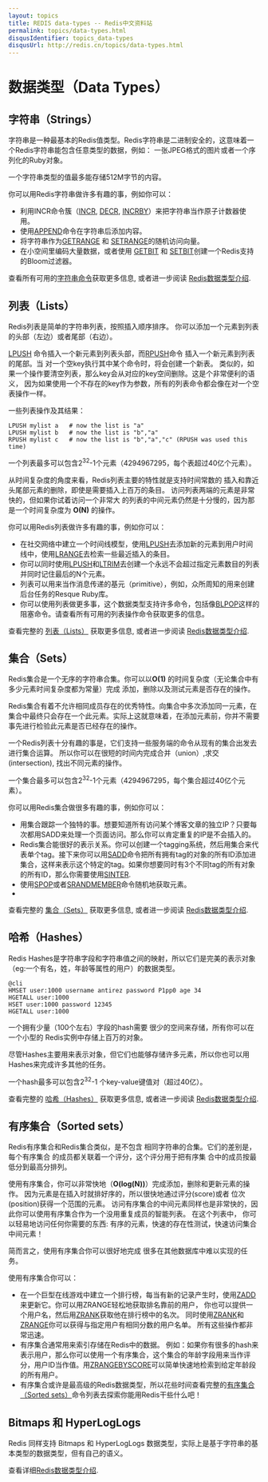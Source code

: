 ```yaml
---
layout: topics
title: REDIS data-types -- Redis中文资料站
permalink: topics/data-types.html
disqusIdentifier: topics_data-types
disqusUrl: http://redis.cn/topics/data-types.html
---
```


数据类型（Data Types）
===

## **字符串（Strings）** ##


字符串是一种最基本的Redis值类型。Redis字符串是二进制安全的，这意味着一个Redis字符串能包含任意类型的数据，例如： 一张JPEG格式的图片或者一个序列化的Ruby对象。

一个字符串类型的值最多能存储512M字节的内容。

你可以用Redis字符串做许多有趣的事，例如你可以：

* 利用INCR命令簇（[INCR](/commands/incr.html), [DECR](/commands/decr.html), [INCRBY](/commands/incrby)）来把字符串当作原子计数器使用。
* 使用[APPEND](/commands/append.html)命令在字符串后添加内容。
* 将字符串作为[GETRANGE](/commands/getrange.html) 和 [SETRANGE](/commands/setrange.html)的随机访问向量。
* 在小空间里编码大量数据，或者使用 [GETBIT](/commands/getbit.html) 和 [SETBIT](/commands/setbit.html)创建一个Redis支持的Bloom过滤器。

查看所有可用的[字符串命令](/commands.html#string)获取更多信息, 或者进一步阅读 [Redis数据类型介绍](/topics/data-types-intro.html).


## **列表（Lists）** ##


Redis列表是简单的字符串列表，按照插入顺序排序。 你可以添加一个元素到列表的头部（左边）或者尾部（右边）。

[LPUSH](/commands/lpush.html) 命令插入一个新元素到列表头部，而[RPUSH](/commands/rpush.html)命令 插入一个新元素到列表的尾部。当 对一个空key执行其中某个命令时，将会创建一个新表。 类似的，如果一个操作要清空列表，那么key会从对应的key空间删除。这是个非常便利的语义， 因为如果使用一个不存在的key作为参数，所有的列表命令都会像在对一个空表操作一样。

一些列表操作及其结果：

    LPUSH mylist a   # now the list is "a"
    LPUSH mylist b   # now the list is "b","a"
    RPUSH mylist c   # now the list is "b","a","c" (RPUSH was used this time)

一个列表最多可以包含2<sup>32</sup>-1个元素（4294967295，每个表超过40亿个元素）。

从时间复杂度的角度来看，Redis列表主要的特性就是支持时间常数的 插入和靠近头尾部元素的删除，即使是需要插入上百万的条目。 访问列表两端的元素是非常快的，但如果你试着访问一个非常大 的列表的中间元素仍然是十分慢的，因为那是一个时间复杂度为 **O(N)** 的操作。

你可以用Redis列表做许多有趣的事，例如你可以：

* 在社交网络中建立一个时间线模型，使用[LPUSH](/commands/lpush.html)去添加新的元素到用户时间线中，使用[LRANGE](/commands/lrange.html)去检索一些最近插入的条目。
* 你可以同时使用[LPUSH](/commands/lpush.html)和[LTRIM](/commands/ltrim.html)去创建一个永远不会超过指定元素数目的列表并同时记住最后的N个元素。
* 列表可以用来当作消息传递的基元（primitive），例如，众所周知的用来创建后台任务的Resque Ruby库。
* 你可以使用列表做更多事，这个数据类型支持许多命令，包括像[BLPOP](/commands/blpop.html)这样的阻塞命令。请查看所有可用的列表操作命令获取更多的信息。

查看完整的 [列表（Lists）](/commands.html#list) 获取更多信息, 或者进一步阅读 [Redis数据类型介绍](/topics/data-types-intro.html).


## **集合（Sets）** ##


Redis集合是一个无序的字符串合集。你可以以**O(1)** 的时间复杂度（无论集合中有多少元素时间复杂度都为常量）完成 添加，删除以及测试元素是否存在的操作。

Redis集合有着不允许相同成员存在的优秀特性。向集合中多次添加同一元素，在集合中最终只会存在一个此元素。实际上这就意味着，在添加元素前，你并不需要事先进行检验此元素是否已经存在的操作。

一个Redis列表十分有趣的事是，它们支持一些服务端的命令从现有的集合出发去进行集合运算。 所以你可以在很短的时间内完成合并（union）,求交(intersection), 找出不同元素的操作。

一个集合最多可以包含2<sup>32</sup>-1个元素（4294967295，每个集合超过40亿个元素）。

你可以用Redis集合做很多有趣的事，例如你可以：

* 用集合跟踪一个独特的事。想要知道所有访问某个博客文章的独立IP？只要每次都用SADD来处理一个页面访问。那么你可以肯定重复的IP是不会插入的。
* Redis集合能很好的表示关系。你可以创建一个tagging系统，然后用集合来代表单个tag。接下来你可以用[SADD](/commands/sadd.html)命令把所有拥有tag的对象的所有ID添加进集合，这样来表示这个特定的tag。如果你想要同时有3个不同tag的所有对象的所有ID，那么你需要使用[SINTER](/commands/sinter.html).
* 使用[SPOP](/commands/spop.html)或者[SRANDMEMBER](/commands/srandmember.html)命令随机地获取元素。
* 
查看完整的 [集合（Sets）](/commands.html#set) 获取更多信息, 或者进一步阅读 [Redis数据类型介绍](/topics/data-types-intro.html).

## **哈希（Hashes）** ##

Redis Hashes是字符串字段和字符串值之间的映射，所以它们是完美的表示对象（eg:一个有名，姓，年龄等属性的用户）的数据类型。

    @cli
    HMSET user:1000 username antirez password P1pp0 age 34
    HGETALL user:1000
    HSET user:1000 password 12345
    HGETALL user:1000

一个拥有少量（100个左右）字段的hash需要 很少的空间来存储，所有你可以在一个小型的 Redis实例中存储上百万的对象。

尽管Hashes主要用来表示对象，但它们也能够存储许多元素，所以你也可以用Hashes来完成许多其他的任务。

一个hash最多可以包含2<sup>32</sup>-1 个key-value键值对（超过40亿）。

查看完整的 [哈希（Hashes）](/commands.html#hash) 获取更多信息, 或者进一步阅读 [Redis数据类型介绍](/topics/data-types-intro.html).


## **有序集合（Sorted sets）** ##

Redis有序集合和Redis集合类似，是不包含 相同字符串的合集。它们的差别是，每个有序集合 的成员都关联着一个评分，这个评分用于把有序集 合中的成员按最低分到最高分排列。

使用有序集合，你可以非常快地（**O(log(N))**）完成添加，删除和更新元素的操作。 因为元素是在插入时就排好序的，所以很快地通过评分(score)或者 位次(position)获得一个范围的元素。 访问有序集合的中间元素同样也是非常快的，因此你可以使用有序集合作为一个没用重复成员的智能列表。 在这个列表中， 你可以轻易地访问任何你需要的东西: 有序的元素，快速的存在性测试，快速访问集合中间元素！

简而言之，使用有序集合你可以很好地完成 很多在其他数据库中难以实现的任务。

使用有序集合你可以：

* 在一个巨型在线游戏中建立一个排行榜，每当有新的记录产生时，使用[ZADD](/commands/zadd.html) 来更新它。你可以用ZRANGE轻松地获取排名靠前的用户， 你也可以提供一个用户名，然后用[ZRANK](/commands/zrank.html)获取他在排行榜中的名次。 同时使用[ZRANK](/commands/zrank.html)和[ZRANGE](/commands/zrange.html)你可以获得与指定用户有相同分数的用户名单。 所有这些操作都非常迅速。
* 有序集合通常用来索引存储在Redis中的数据。 例如：如果你有很多的hash来表示用户，那么你可以使用一个有序集合，这个集合的年龄字段用来当作评分，用户ID当作值。用[ZRANGEBYSCORE](/commands/zrangebyscore.html)可以简单快速地检索到给定年龄段的所有用户。
* 有序集合或许是最高级的Redis数据类型，所以花些时间查看完整的[有序集合（Sorted sets）](/commands.html#sorted_set)命令列表去探索你能用Redis干些什么吧！

## **Bitmaps 和 HyperLogLogs** ##


Redis 同样支持 Bitmaps 和 HyperLogLogs 数据类型，实际上是基于字符串的基本类型的数据类型，但有自己的语义。

查看详细[Redis数据类型介绍](/topics/data-types-intro.html).